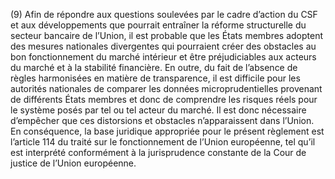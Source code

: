 (9) Afin de répondre aux questions soulevées par le cadre d’action du CSF et aux développements que pourrait entraîner la réforme structurelle du secteur bancaire de l’Union, il est probable que les États membres adoptent des mesures nationales divergentes qui pourraient créer des obstacles au bon fonctionnement du marché intérieur et être préjudiciables aux acteurs du marché et à la stabilité financière. En outre, du fait de l’absence de règles harmonisées en matière de transparence, il est difficile pour les autorités nationales de comparer les données microprudentielles provenant de différents États membres et donc de comprendre les risques réels pour le système posés par tel ou tel acteur du marché. Il est donc nécessaire d’empêcher que ces distorsions et obstacles n’apparaissent dans l’Union. En conséquence, la base juridique appropriée pour le présent règlement est l’article 114 du traité sur le fonctionnement de l’Union européenne, tel qu’il est interprété conformément à la jurisprudence constante de la Cour de justice de l’Union européenne.